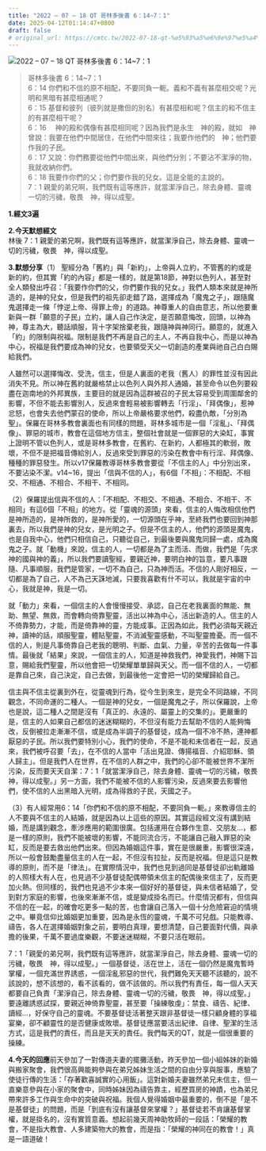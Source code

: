 ```yaml
---
title: "2022 – 07 – 18 QT 哥林多後書 6：14~7：1"
date: 2025-04-12T01:14:47+0800
draft: false
# original_url: https://cmtc.tw/2022-07-18-qt-%e5%93%a5%e6%9e%97%e5%a4%9a%e5%be%8c%e6%9b%b8-6%ef%bc%9a147%ef%bc%9a1
---
```


![2022 – 07 – 18 QT 哥林多後書 6：14~7：1](/images/qt.jpg  "2022 – 07 – 18 QT 哥林多後書 6：14~7：1")

> 哥林多後書 6：14~7：1  
> 6：14 你們和不信的原不相配，不要同負一軛。義和不義有甚麼相交呢？光明和黑暗有甚麼相通呢？  
> 6：15 基督和彼列（彼列就是撒但的別名）有甚麼相和呢？信主的和不信主的有甚麼相干呢？  
> 6：16 　神的殿和偶像有甚麼相同呢？因為我們是永生　神的殿，就如　神曾說：我要在他們中間居住，在他們中間來往；我要作他們的　神；他們要作我的子民。  
> 6：17 又說：你們務要從他們中間出來，與他們分別；不要沾不潔淨的物，我就收納你們。  
> 6：18 我要作你們的父；你們要作我的兒女。這是全能的主說的。  
> 7：1 親愛的弟兄啊，我們既有這等應許，就當潔淨自己，除去身體、靈魂一切的污穢，敬畏　神，得以成聖。

**1.經文3遍**

**2.今天默想經文**  
林後 7：1 親愛的弟兄啊，我們既有這等應許，就當潔淨自己，除去身體、靈魂一切的污穢，敬畏　神，得以成聖。

**3.默想分享**（1） 聖經分為「舊約」與「新約」，上帝與人立約，不管舊的約或是新的約，但其實「約的內容」都是一樣的，就是第18節，神對以色列人，甚至對全人類發出呼召：「我要作你們的父，你們要作我的兒女。」我們人類本來就是神所造的，是神的兒女，但是我們的祖先卻走錯了路，選擇成為「魔鬼之子」，跟隨魔鬼選擇走一條「悖逆上帝、得罪上帝」的道路。神尊重人的自由意志，所以他要重新與一群「願意的子民」立約，讓人自己作決定，是否願意悔改，回頭，以神為神，尊主為大，聽話順服，背十字架捨棄老我，跟隨神與神同行。願意的，就進入「約」的限制與祝福。限制是我們不再是自己的主人，不再自我中心，而是以神為中心，祝福是我們要成為神的兒女，也要領受天父一切創造的產業與祂自己白白賜給我們。

人雖然可以選擇悔改、受洗，信主，但是人裏面的老我（舊人）的罪性並沒有因此消失不見。所以神在舊約就嚴格禁止以色列人與外邦人通婚，甚至命令以色列要殺盡在迦南地的外邦異族，主要目的就是因為這群被召的子民太容易受到周圍鄰舍的影響，不但不能去影響別人，反過來會輕易被影響轉去「行淫」、「拜偶像」，惹神忿怒，也會失去他們蒙召的使命，所以上帝嚴格要求他們，殺盡仇敵，「分別為聖」。保羅在哥林多教會裏面也有同樣的問題，哥林多城市是一個「淫亂」、「拜偶像」、罪惡的城市，教會在這個地方信主，整個社會就是一個罪惡的大染缸，事實上證明不管以色列人，或是哥林多教會，在舊約、在新約，人都極其的軟弱，敗壞，不但不是把福音傳給別人，反過來受到罪惡的污染在教會中有行淫、拜偶像、種種的罪惡發生。所以v17保羅教導哥林多教會要從「不信主的人」中分別出來，不要沾染不潔。v14~16，提出「信與不信的人」，有6個「不相」：不相配、不相交、不相通、不相合、不相干、不相同。

（2）保羅提出信與不信的人：「不相配、不相交、不相通、不相合、不相干、不相同」有這6個「不相」的地方。從「靈魂的源頭」來看，信主的人悔改相信他們是神所造的，是神所救的，是神所愛的，一切源頭在乎神，至終我們也要回到神那裏去，所以我們是神的兒女，是光明之子。但是不信主的人，他們的源頭是魔鬼，也是自我中心，他們只相信自己，只聽從自己，到最後要與魔鬼同歸一處，成為魔鬼之子。就「動機」來說，信主的人，一切都是為了主而活、而做，我們是「先求神的國與神的義」，所以我們要讀聖經，要親近神，要明白神的旨意，要凡事跟隨、凡事順服，我們是管家，一切不為自己，只為神而活。不信的人剛好相反，一切都是為了自己，人不為己天誅地滅，只要我喜歡有什不可以，我就是宇宙的中心，我就是神，我是一切。

就「動力」來看，一個信主的人會慢慢接受、承認，自己在老我裏面的無能、無助、無望、無救，而會轉向倚靠聖靈，活出以神為中心，活出新造的人。信主的人不倚靠勢力，才能，而是倚靠神的靈，方能成事。正因為如此，我們必須每天親近神，讀神的話，順服聖靈，體貼聖靈，不消滅聖靈感動，不叫聖靈擔憂。而一個不信的人，則是凡事倚靠自己老我的聰明、判斷、血氣、力量，辛苦的去做每一件事情。最後就「結果」來說，一個信主的人，知道是神救我們，神愛我們，神賜下旨意，賜給我們聖靈，所以他會把一切榮耀單單歸與天父。而一個不信的人，一切都是靠自己來，自己決定，自己去做，到最後他一定會把一切的榮耀歸給自己。

信主與不信主從裏到外在，從靈魂到行為，從今生到來生，是完全不同路線，不同觀念，不同命運的二種人。一個是神的兒女，一個是魔鬼之子，所以保羅說，上帝也是說，這二種人之間是沒有「真正的、永遠的、屬靈上的交集的」。更嚴重的是，信主的人如果自己都信的迷迷糊糊的，不但沒有能力去幫助不信的人能夠悔改，反倒被拉走漸漸不信，或是成為半調子的基督徒，成為一個不冷不熱，連神都厭惡的子民。所以我們要特別小心，我們的使命，不是不能和未信者在一起，反過來，我們被呼召要「去」，在不信的人當中「活出見證、傳揚福音、介紹耶穌、領人歸主」。但是我們人在世界，在不信的人群之中，我們的心卻不能被世界不潔所污染，反而要天天自潔：7：1「就當潔淨自己，除去身體、靈魂一切的污穢，敬畏神，得以成聖。」另一方面，我們不能被不信的人影響污染，反過來要去影響他們，使不信的人出黑暗入光明，成為得救的子民，天國之子。

（3）有人經常用6：14「你們和不信的原不相配，不要同負一軛。」來教導信主的人不要與不信主的人結婚，就是因為以上這些的原因。其實這段經文沒有講到結婚，而是講到觀念，牽涉應用的範圍很廣。包括運用在合夥作生意、交朋友…，都是一樣的原則，我們不能被壞的影響，不能同流合污，不能讓自己融入罪惡的染缸，反而是要去救出他們出來。但因為婚姻這件事，實在是很嚴重，影響很深遠，所以一般會鼓勵盡量信主的人在一起，不但沒有拉扯，反而是祝福。但是這只是教導的原則，而不是「律法」。在實際情況中，我們也見到過同是基督徒卻出軌離婚的人照樣大有人在，也見過不少基督徒配偶帶領未信主的配偶後來信主了，反而更加火熱。但同樣的，我們也見過不少本來一個好好的基督徒，與未信者結婚了，受到對方家庭的影響，也後來漸漸不信，或是變成掛名而已。什麼情況都有，但信與不信的在一起，的確會吃更多一點的苦，也會讓自己落入一個十分危險窘迫的情境之中。畢竟信仰比婚姻更加重要，因為是永恆的靈魂，千萬不可兒戲。只能教導、禱告，各人在選擇婚姻對象之前，要明白真理，要想清楚，自己要面對代價，與承擔的後果，千萬不要過度樂觀，不要迷迷糊糊，不要只活在眼前。

7：1「親愛的弟兄啊，我們既有這等應許，就當潔淨自己，除去身體、靈魂一切的污穢，敬畏　神，得以成聖。」一個基督徒，活在世上，活在一個仍然是魔鬼暫時掌權，一個充滿世界誘惑，一個淫亂邪惡的世代，我們難免天天聽不該聽的，說不該說的，想不該想的，看不該看的，做不該做的。所以我們有責任，每一個人天天都要自己負責「潔淨自己，除去身體、靈魂一切的污穢，敬畏　神，得以成聖。」要遠離誘惑試探，要親近神倚靠聖靈，甚至要「操練敬虔」：禁食、禱告、紀律、讀經…，好保守自己的靈魂。不要基督徒活著整天跟非基督徒一樣只顧身體的享福宴樂，卻不顧靈性的是否健康或敗壞。基督徒應當要活出紀律、自律、聖潔的生活方式，這是我們的責任，而且是天天的責任。我們每天的QT，就是一個很重要的操練。

**4.今天的回應**前天參加了一對傳道夫妻的擺攤活動，昨天參加一個小組姊妹的新婚與搬家聚會，我們很高興能夠參與在弟兄姊妹生活之間的自由分享與服事，應驗了使徒行傳的生活：「存著歡喜誠實的心用飯」。這對新婚夫妻雖然弟兄未信主，但一直樂意參與在小家的聚會中，同時姊妹因為禱告靠主，經歷買房的神蹟，也為弟兄帶來許多工作與生命中的突破與祝福。我個人覺得婚姻中最重要的，倒不是「是不是基督徒」的問題，而是「到底有沒有讓基督來掌權？」基督徒若不肯讓基督掌權，就是掛名的，沒有實質意義。想起前幾天周神助牧師的一段話：「榮耀的教會，不是指大教會、人多建築物大的教會，而是指：「榮耀的神同在的教會！」真是一語道破！